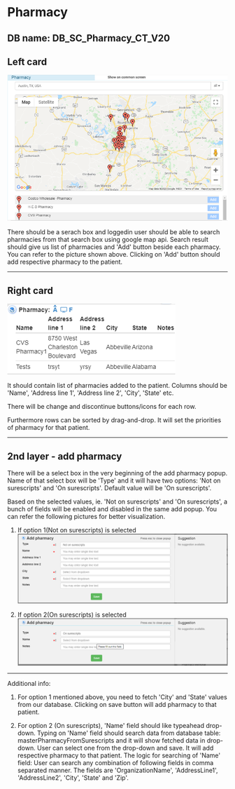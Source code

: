 # Pharmacy

DB name: DB_SC_Pharmacy_CT_V20
------------------------------

Left card
------------
![Pharmacy left card](../../assets/img/pharmacy/left-card.png)

There should be a serach box and loggedin user should be able to search pharmacies from that search box using google map api. Search result should give us list of pharmacies and 'Add' button beside each pharmacy. You can refer to the picture shown above. Clicking on 'Add' button should add respective pharmacy to the patient.

----------------------------------- 

Right card
-----------
![Pharmacy right card](../../assets/img/pharmacy/right-card.png)

It should contain list of pharmacies added to the patient. Columns should be 'Name', 'Address line 1', 'Address line 2', 'City', 'State' etc. 

There will be change and discontinue buttons/icons for each row.

Furthermore rows can be sorted by drag-and-drop. It will set the priorities of pharmacy for that patient. 

----------------------------------- 

2nd layer - add pharmacy 
----------------------------------------------

There will be a select box in the very beginning of the add pharmacy popup. Name of that select box will be 'Type' and it will have two options: 'Not on surescripts' and 'On surescripts'. Default value will be 'On surescripts'.

Based on the selected values, ie. 'Not on surescripts' and 'On surescripts', a bunch of fields will be enabled and disabled in the same add popup. You can refer the following pictures for better visualization.

1. If option 1(Not on surescripts) is selected
![Add pharmacy type 1](../../assets/img/pharmacy/2nd-layer-add-pharmacy-1.png)

2. If option 2(On surescripts) is selected
![Add pharmacy type 2](../../assets/img/pharmacy/2nd-layer-add-pharmacy-2.png)


-----------------------
Additional info:
1. For option 1 mentioned above, you need to fetch 'City' and 'State' values from our database. Clicking on save button will add pharmacy to that patient.

2. For option 2 (On surescripts), 'Name' field should like typeahead drop-down. Typing on 'Name' field should search data from database table: masterPharmacyFromSurescripts and it will show fetched data in drop-down. User can select one from the drop-down and save. It will add respective pharmacy to that patient. 
The logic for searching of 'Name' field:
User can search any combination of following fields in comma separated manner. The fields are 'OrganizationName', 'AddressLine1', 'AddressLine2', 'City', 'State' and 'Zip'.